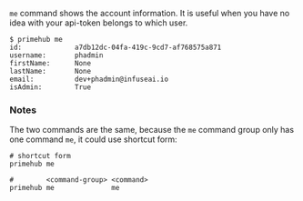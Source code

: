 `me` command shows the account information. It is useful when you have no idea with your api-token belongs to which
user.

```
$ primehub me
id:             a7db12dc-04fa-419c-9cd7-af768575a871
username:       phadmin
firstName:      None
lastName:       None
email:          dev+phadmin@infuseai.io
isAdmin:        True
```

### Notes

The two commands are the same, because the `me` command group only has one command `me`, it could use shortcut form:

```
# shortcut form
primehub me
```

```
#        <command-group> <command>
primehub me              me
```

